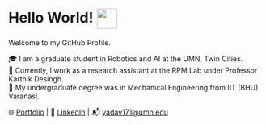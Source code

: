 # Hello World! <img src="https://encrypted-tbn0.gstatic.com/images?q=tbn:ANd9GcQbShmKeHmTK7ac7B3m--9Ql8C1-x_VOjTNwxxZMKeAApJ_ZQcfpSi6Z_It3c4_YZJiUDU&usqp=CAU" width="40" height="40" align="center"/>

Welcome to my GitHub Profile.  
 
🎓 I am a graduate student in Robotics and AI at the UMN, Twin Cities.  
🤖 Currently, I work as a research assistant at the RPM Lab under Professor Karthik Desingh.  
🦾 My undergraduate degree was in Mechanical Engineering from IIT (BHU) Varanasi.  


🌐 [Portfolio](https://mohitydv09.github.io/mohityadav/)  | 💼 [LinkedIn](https://www.linkedin.com/in/mohitydv09/) | 📬 [yadav171@umn.edu](mailto:yadav171@umn.edu)
